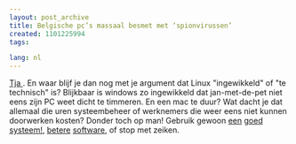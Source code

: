 ```yaml
---
layout: post_archive
title: Belgische pc’s massaal besmet met ‘spionvirussen’
created: 1101225994
tags:

lang: nl
---
```

[Tja ](http://mor.presscollection.com/20041123/public/pages/Krant001/articles/MOR-20041123-Krant001008.html). En waar blijf je dan nog met je argument dat Linux "ingewikkeld" of "te technisch" is? Blijkbaar is windows zo ingewikkeld dat jan-met-de-pet niet eens zijn PC weet dicht te timmeren. En een mac te duur? Wat dacht je dat allemaal die uren systeembeheer of werknemers die weer eens niet kunnen doorwerken kosten? Donder toch op man! Gebruik gewoon [een](http://www.mac.com/WebObjects/Welcome) [goed](http://www.mandrakesoft.com/) [systeem!](http://fedora.redhat.com/), [betere](http://spreadfirefox.com/community/?q=affiliates&id=930&t=74) [software](http://www.mozilla-europe.org/nl/products/thunderbird/), of stop met zeiken.
